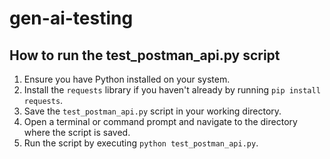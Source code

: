 # gen-ai-testing

## How to run the test_postman_api.py script

1. Ensure you have Python installed on your system.
2. Install the `requests` library if you haven't already by running `pip install requests`.
3. Save the `test_postman_api.py` script in your working directory.
4. Open a terminal or command prompt and navigate to the directory where the script is saved.
5. Run the script by executing `python test_postman_api.py`.
